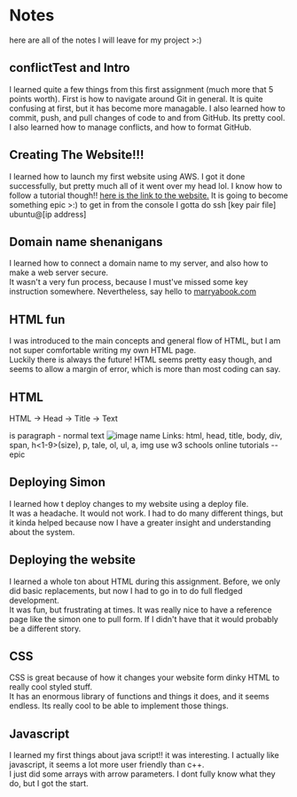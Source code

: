 # Notes
here are all of the notes I will leave for my project >:)

## conflictTest and Intro
I learned quite a few things from this first assignment (much more that 5 points worth).
First is how to navigate around Git in general. It is quite confusing at first, but it has become more managable.
I also learned how to commit, push, and pull changes of code to and from GitHub. Its pretty cool.
I also learned how to manage conflicts, and how to format GitHub.

## Creating The Website!!!
I learned how to launch my first website using AWS. I got it done successfully, but pretty much all of it went over my head lol. I know how to follow a tutorial though!!
[here is the link to the website.](https://35.172.60.97) It is going to become something epic >:)
to get in from the console I gotta do ssh [key pair file] ubuntu@[ip address]

## Domain name shenanigans  
I learned how to connect a domain name to my server, and also how to make a web server secure.  
It wasn't a very fun process, because I must've missed some key instruction somewhere.
Nevertheless, say hello to [marryabook.com](https://marryabook.com)  

## HTML fun  
I was introduced to the main concepts and general flow of HTML, but I am not super comfortable writing my own HTML page.  
Luckily there is always the future! HTML seems pretty easy though, and seems to allow a margin of error, which is more than most coding can say.

## HTML
HTML -> Head -> Title -> Text  
<p></p> is paragraph - normal text  
<img alt="image name" src="link" />  
Links: <a href="link" > </a>  
html, head, title, body,  
div, span, h<1-9>(size), p, tale, ol, ul, a, img  
use w3 schools online tutorials -- epic  

## Deploying Simon  
I learned how t deploy changes to my website using a deploy file.  
It was a headache. It would not work. I had to do many different things, but it kinda helped because now I have a greater insight and understanding about the system.  

## Deploying the website  
I learned a whole ton about HTML during this assignment. Before, we only did basic replacements, but now I had to go in to do full fledged development.  
It was fun, but frustrating at times. It was really nice to have a reference page like the simon one to pull form. If I didn't have that it would probably  
be a different story.   

## CSS  
CSS is great because of how it changes your website form dinky HTML to really cool styled stuff.  
It has an enormous library of functions and things it does, and it seems endless. Its really cool to be able to implement those things.

## Javascript  
I learned my first things about java script!! it was interesting. I actually like javascript, it seems a lot more user friendly than c++.  
I just did some arrays with arrow parameters. I dont fully know what they do, but I got the start.

